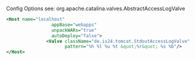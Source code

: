 Config Options see: org.apache.catalina.valves.AbstractAccessLogValve

```xml
<Host name="localhost"
                 appBase="webapps"
                 unpackWARs="true"
                 autoDeploy="false">
               <Valve className="de.is24.tomcat.StdoutAccessLogValve"
                      pattern="%h %l %u %t &quot;%r&quot; %s %b"/>
</Host>
```
